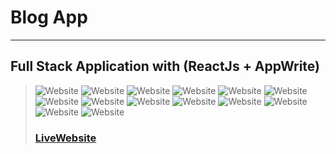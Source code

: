 # Blog App
---
Full Stack Application with (ReactJs + AppWrite)
---
> ![Website](public/images/screenshotapp.png)
> ![Website](public/images/screenshotapp2.png)
> ![Website](public/images/screenshotapp3.png)
> ![Website](public/images/screenshotapp4.png)
> ![Website](public/images/screenshotapp5.png)
> ![Website](public/images/screenshotapp6.png)
> ![Website](public/images/screenshotapp7.png)
> ![Website](public/images/screenshotapp8.png)
> ![Website](public/images/screenshotapp9.png)
> ![Website](public/images/screenshotapp10.png)
> ![Website](public/images/screenshotapp11.png)
> ![Website](public/images/screenshotapp12.png)
> ![Website](public/images/screenshotapp13.png)
> ![Website](public/images/screenshotapp14.png)
> ### [LiveWebsite](desiblogs.netlify.app)